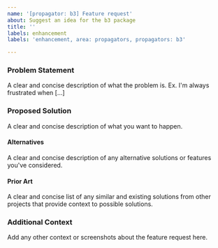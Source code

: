 ```yaml
---
name: '[propagator: b3] Feature request'
about: Suggest an idea for the b3 package
title: ''
labels: enhancement
labels: 'enhancement, area: propagators, propagators: b3'

---
```


### Problem Statement

A clear and concise description of what the problem is.
Ex. I'm always frustrated when [...]

### Proposed Solution

A clear and concise description of what you want to happen.

#### Alternatives

A clear and concise description of any alternative solutions or features you've considered.

#### Prior Art

A clear and concise list of any similar and existing solutions from other projects that provide context to possible solutions.

### Additional Context

Add any other context or screenshots about the feature request here.
